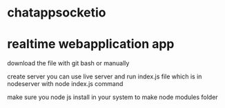 # chatappsocketio
# realtime webapplication app
download the file with git bash or manually

create server you can use live server and run index.js file which is in nodeserver with node index.js command

make sure you node js install in your system to make node modules folder
